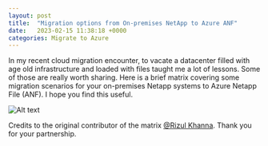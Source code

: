 ```yaml
---
layout: post
title:  "Migration options from On-premises NetApp to Azure ANF"
date:   2023-02-15 11:38:18 +0000
categories: Migrate to Azure
---
```


In my recent cloud migration encounter, to vacate a datacenter filled with age old infrastructure and loaded with files taught me a lot of lessons. Some of those are really worth sharing. Here is a brief matrix covering some migration scenarios for your on-premises Netapp systems to Azure Netapp File (ANF). I hope you find this useful.  

![Alt text](/kloudxplore/images/02000001.jpg)

Credits to the original contributor of the matrix [@Rizul Khanna](https://www.linkedin.com/in/rizul-khanna-a3b08139/). Thank you for your partnership.

